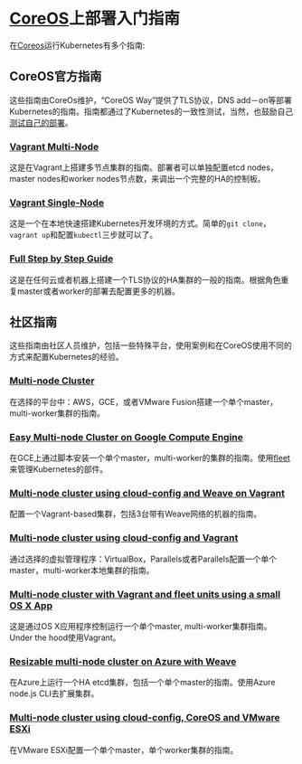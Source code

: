 
# **[CoreOS](https://coreos.com)上部署入门指南**

在[Coreos](https://coreos.com/kubernetes/docs/latest/)运行Kubernetes有多个指南:

## **CoreOS官方指南**

这些指南由CoreOs维护，“CoreOS Way”提供了TLS协议，DNS add－on等部署Kubernetes的指南。指南都通过了Kubernetes的一致性测试，当然，也鼓励自己[测试自己的部署](https://coreos.com/kubernetes/docs/latest/conformance-tests.html)。

### [Vagrant Multi-Node](https://coreos.com/kubernetes/docs/latest/kubernetes-on-vagrant.html)

这是在Vagrant上搭建多节点集群的指南。部署者可以单独配置etcd nodes，master nodes和worker nodes节点数，来调出一个完整的HA的控制板。

### [Vagrant Single-Node](https://coreos.com/kubernetes/docs/latest/kubernetes-on-vagrant-single.html)

这是一个在本地快速搭建Kubernetes开发环境的方式。简单的```git clone```，```vagrant up```和配置```kubectl```三步就可以了。



### [Full Step by Step Guide](https://coreos.com/kubernetes/docs/latest/getting-started.html)

这是在任何云或者机器上搭建一个TLS协议的HA集群的一般的指南。根据角色重复master或者worker的部署去配置更多的机器。



## **社区指南** 

这些指南由社区人员维护，包括一些特殊平台，使用案例和在CoreOS使用不同的方式来配置Kubernetes的经验。

### [Multi-node Cluster](coreos/coreos_multinode_cluster.html)

在选择的平台中：AWS，GCE，或者VMware Fusion搭建一个单个master，multi-worker集群的指南。

### [Easy Multi-node Cluster on Google Compute Engine](https://github.com/rimusz/coreos-multi-node-k8s-gce/blob/master/README.md)

在GCE上通过脚本安装一个单个master，multi-worker的集群的指南。使用[fleet](https://github.com/coreos/fleet)来管理Kubernetes的部件。 

### [Multi-node cluster using cloud-config and Weave on Vagrant](https://github.com/errordeveloper/weave-demos/blob/master/poseidon/README.md)

配置一个Vagrant-based集群，包括3台带有Weave网络的机器的指南。

### [Multi-node cluster using cloud-config and Vagrant](https://github.com/pires/kubernetes-vagrant-coreos-cluster/blob/master/README.md)

通过选择的虚拟管理程序：VirtualBox，Parallels或者Parallels配置一个单个master，multi-worker本地集群的指南。

### [Multi-node cluster with Vagrant and fleet units using a small OS X App](https://github.com/rimusz/coreos-osx-gui-kubernetes-cluster/blob/master/README.md)

这是通过OS X应用程序控制运行一个单个master, multi-worker集群指南。Under the hood使用Vagrant。

### [Resizable multi-node cluster on Azure with Weave](coreos/azure/README.html)

在Azure上运行一个HA etcd集群，包括一个单个master的指南。使用Azure node.js CLI去扩展集群。


### [Multi-node cluster using cloud-config, CoreOS and VMware ESXi](https://github.com/xavierbaude/VMware-coreos-multi-nodes-Kubernetes)

在VMware ESXi配置一个单个master，单个worker集群的指南。